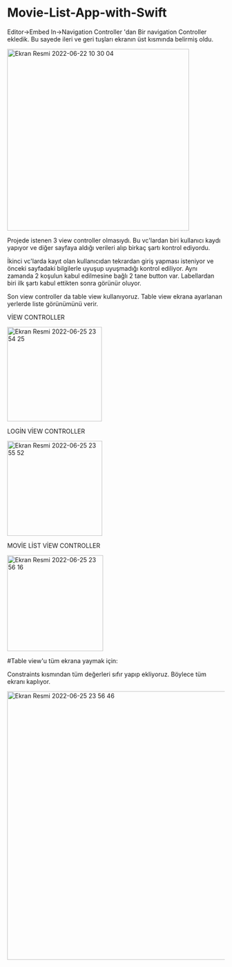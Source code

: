# Movie-List-App-with-Swift
Editor->Embed In->Navigation Controller 'dan Bir navigation Controller ekledik. Bu sayede ileri ve geri tuşları ekranın üst kısmında belirmiş oldu.

<img width="421" alt="Ekran Resmi 2022-06-22 10 30 04" src="https://user-images.githubusercontent.com/96236352/174970146-d35ff1ea-3490-4c23-b553-947f15c4fd62.png">

Projede istenen 3 view controller olmasıydı. Bu vc'lardan biri kullanıcı kaydı yapıyor ve diğer sayfaya aldığı verileri alıp birkaç şartı kontrol ediyordu.

İkinci vc'larda kayıt olan kullanıcıdan tekrardan giriş yapması isteniyor ve önceki sayfadaki bilgilerle uyuşup uyuşmadığı kontrol ediliyor. Aynı zamanda 2 koşulun kabul edilmesine bağlı 2 tane button var. Labellardan biri ilk şartı kabul ettikten sonra görünür oluyor.

Son view controller da table view kullanıyoruz. Table view ekrana ayarlanan yerlerde liste görünümünü verir.


VİEW CONTROLLER 

<img width="219" alt="Ekran Resmi 2022-06-25 23 54 25" src="https://user-images.githubusercontent.com/96236352/175790247-f481124e-5915-493a-be9a-71c9394b12ba.png">




LOGİN VİEW CONTROLLER

<img width="220" alt="Ekran Resmi 2022-06-25 23 55 52" src="https://user-images.githubusercontent.com/96236352/175790286-5921c469-04f8-463d-8156-e99c11b61d03.png">


MOVİE LİST VİEW CONTROLLER

<img width="222" alt="Ekran Resmi 2022-06-25 23 56 16" src="https://user-images.githubusercontent.com/96236352/175790293-638ae271-c33e-4d82-b640-faf637e8ccbd.png">

#Table view'u tüm ekrana yaymak için:

Constraints kısmından tüm değerleri sıfır yapıp ekliyoruz. Böylece tüm ekranı kaplıyor.

<img width="622" alt="Ekran Resmi 2022-06-25 23 56 46" src="https://user-images.githubusercontent.com/96236352/175790307-699d2f5a-edfb-4de0-b3b0-c26bb341e8fd.png">



